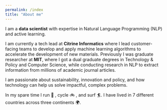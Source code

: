 ```yaml
---
permalink: /index
title: "About me"
---
```


I am a **data scientist** with expertise in Natural Language Programming (NLP) and active learning. 

I am currently a tech lead at **Citrine Informatics** where I lead customer-facing teams to develop and apply machine learning algorithms to accelerate the development of new materials. Previously I was graduate researcher at **MIT**, where I got a dual graduate degrees in Technology & Policy and Computer Science, while conducting research in NLP to extract information from millions of academic journal articles. 

I am passionate about sustainability, innovation and policy, and how technology can help us solve impactful, complex problems.

In my spare time I run :runner: , cycle :bike: , and surf :surfer:. I have lived in 7 different countries across three continents :earth_africa:.

